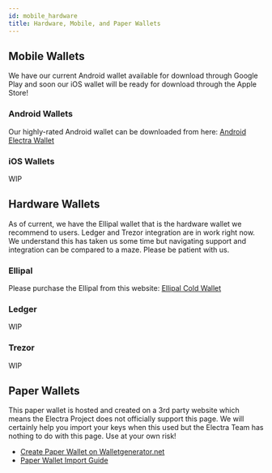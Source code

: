 ```yaml
---
id: mobile_hardware
title: Hardware, Mobile, and Paper Wallets
---
```


## Mobile Wallets

We have our current Android wallet available for download through Google Play and soon our iOS wallet will be ready for download through the Apple Store!

### Android Wallets

Our highly-rated Android wallet can be downloaded from here: [Android Electra Wallet](https://play.google.com/store/apps/details?id=com.electraproject)

### iOS Wallets

WIP

## Hardware Wallets

As of current, we have the Ellipal wallet that is the hardware wallet we recommend to users. Ledger and Trezor integration are in work right now. We understand this has taken us some time but navigating support and integration can be compared to a maze. Please be patient with us.

### Ellipal

Please purchase the Ellipal from this website: [Ellipal Cold Wallet](https://www.ellipal.com)

### Ledger

WIP

### Trezor

WIP

## Paper Wallets

This paper wallet is hosted and created on a 3rd party website which means the Electra Project does not officially support this page. We will certainly help you import your keys when this used but the Electra Team has nothing to do with this page. Use at your own risk!
*   [Create Paper Wallet on Walletgenerator.net](https://walletgenerator.net/?currency=ELECTRA)
*   [Paper Wallet Import Guide](https://electra-support.org/wallet-help/paper-wallet-import-guide/)
